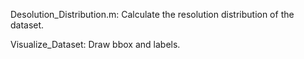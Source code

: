 Desolution_Distribution.m: Calculate the resolution distribution of the dataset.

Visualize_Dataset: Draw bbox and labels.
